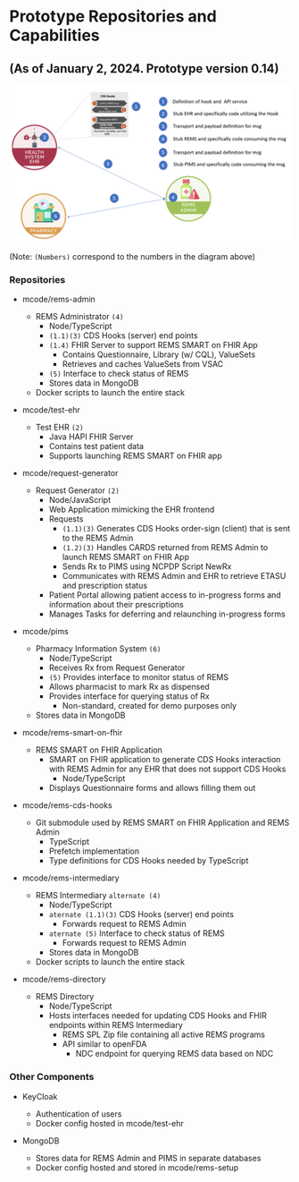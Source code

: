 # Prototype Repositories and Capabilities

## (As of January 2, 2024. Prototype version 0.14)

![](./prototype-images/layout.png)

(Note: `(Numbers)` correspond to the numbers in the diagram above)

### Repositories

- mcode/rems-admin

  - REMS Administrator `(4)`
    - Node/TypeScript
    - `(1.1)(3)` CDS Hooks (server) end points
    - `(1.4)` FHIR Server to support REMS SMART on FHIR App
      - Contains Questionnaire, Library (w/ CQL), ValueSets
      - Retrieves and caches ValueSets from VSAC
    - `(5)` Interface to check status of REMS
    - Stores data in MongoDB
  - Docker scripts to launch the entire stack

- mcode/test-ehr

  - Test EHR `(2)`
    - Java HAPI FHIR Server
    - Contains test patient data
    - Supports launching REMS SMART on FHIR app

- mcode/request-generator

  - Request Generator `(2)`
    - Node/JavaScript
    - Web Application mimicking the EHR frontend
    - Requests
      - `(1.1)(3)` Generates CDS Hooks order-sign (client) that is sent to the REMS Admin
      - `(1.2)(3)` Handles CARDS returned from REMS Admin to launch REMS SMART on FHIR App
      - Sends Rx to PIMS using NCPDP Script NewRx
      - Communicates with REMS Admin and EHR to retrieve ETASU and prescription status
    - Patient Portal allowing patient access to in-progress forms and information about their prescriptions
    - Manages Tasks for deferring and relaunching in-progress forms

- mcode/pims

  - Pharmacy Information System `(6)`
    - Node/TypeScript
    - Receives Rx from Request Generator
    - `(5)` Provides interface to monitor status of REMS
    - Allows pharmacist to mark Rx as dispensed
    - Provides interface for querying status of Rx
      - Non-standard, created for demo purposes only
  - Stores data in MongoDB

- mcode/rems-smart-on-fhir

  - REMS SMART on FHIR Application
    - SMART on FHIR application to generate CDS Hooks interaction with REMS Admin for any EHR that does not support CDS Hooks
      - Node/TypeScript
    - Displays Questionnaire forms and allows filling them out

- mcode/rems-cds-hooks
  - Git submodule used by REMS SMART on FHIR Application and REMS Admin
    - TypeScript
    - Prefetch implementation
    - Type definitions for CDS Hooks needed by TypeScript

- mcode/rems-intermediary

  - REMS Intermediary `alternate (4)`
    - Node/TypeScript
    - `aternate (1.1)(3)` CDS Hooks (server) end points
      - Forwards request to REMS Admin
    - `aternate (5)` Interface to check status of REMS
      - Forwards request to REMS Admin
    - Stores data in MongoDB
  - Docker scripts to launch the entire stack

- mcode/rems-directory

  - REMS Directory
    - Node/TypeScript
    - Hosts interfaces needed for updating CDS Hooks and FHIR endpoints within REMS Intermediary
      - REMS SPL Zip file containing all active REMS programs
      - API similar to openFDA
        - NDC endpoint for querying REMS data based on NDC

### Other Components

- KeyCloak

  - Authentication of users
  - Docker config hosted in mcode/test-ehr

- MongoDB
  - Stores data for REMS Admin and PIMS in separate databases
  - Docker config hosted and stored in mcode/rems-setup
